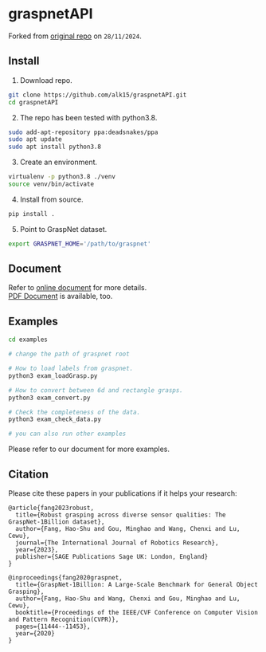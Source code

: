 # graspnetAPI
Forked from [original repo](https://github.com/graspnet/graspnetAPI) on `28/11/2024`.

## Install
1. Download repo.
```bash
git clone https://github.com/alk15/graspnetAPI.git
cd graspnetAPI
```

2. The repo has been tested with python3.8.
```bash
sudo add-apt-repository ppa:deadsnakes/ppa
sudo apt update
sudo apt install python3.8
```

3. Create an environment.
```bash
virtualenv -p python3.8 ./venv
source venv/bin/activate
```

4. Install from source.

```bash
pip install .
```

5. Point to GraspNet dataset.
```bash
export GRASPNET_HOME='/path/to/graspnet'
```

## Document

Refer to [online document](https://graspnetapi.readthedocs.io/en/latest/index.html) for more details.  
[PDF Document](https://graspnetapi.readthedocs.io/_/downloads/en/latest/pdf/) is available, too. 


## Examples
```bash
cd examples

# change the path of graspnet root

# How to load labels from graspnet.
python3 exam_loadGrasp.py

# How to convert between 6d and rectangle grasps.
python3 exam_convert.py

# Check the completeness of the data.
python3 exam_check_data.py

# you can also run other examples
```

Please refer to our document for more examples.

## Citation
Please cite these papers in your publications if it helps your research:
```
@article{fang2023robust,
  title={Robust grasping across diverse sensor qualities: The GraspNet-1Billion dataset},
  author={Fang, Hao-Shu and Gou, Minghao and Wang, Chenxi and Lu, Cewu},
  journal={The International Journal of Robotics Research},
  year={2023},
  publisher={SAGE Publications Sage UK: London, England}
}

@inproceedings{fang2020graspnet,
  title={GraspNet-1Billion: A Large-Scale Benchmark for General Object Grasping},
  author={Fang, Hao-Shu and Wang, Chenxi and Gou, Minghao and Lu, Cewu},
  booktitle={Proceedings of the IEEE/CVF Conference on Computer Vision and Pattern Recognition(CVPR)},
  pages={11444--11453},
  year={2020}
}
```